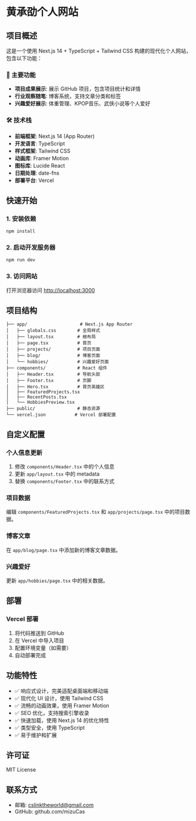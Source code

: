 # 黄承劭个人网站

## 项目概述

这是一个使用 Next.js 14 + TypeScript + Tailwind CSS 构建的现代化个人网站，包含以下功能：

### 🚀 主要功能
- **项目成果展示**: 展示 GitHub 项目，包含项目统计和详情
- **行业观察随笔**: 博客系统，支持文章分类和标签
- **兴趣爱好展示**: 体重管理、KPOP音乐、武侠小说等个人爱好

### 🛠️ 技术栈
- **前端框架**: Next.js 14 (App Router)
- **开发语言**: TypeScript
- **样式框架**: Tailwind CSS
- **动画库**: Framer Motion
- **图标库**: Lucide React
- **日期处理**: date-fns
- **部署平台**: Vercel

## 快速开始

### 1. 安装依赖
```bash
npm install
```

### 2. 启动开发服务器
```bash
npm run dev
```

### 3. 访问网站
打开浏览器访问 [http://localhost:3000](http://localhost:3000)

## 项目结构

```
├── app/                    # Next.js App Router
│   ├── globals.css        # 全局样式
│   ├── layout.tsx         # 根布局
│   ├── page.tsx           # 首页
│   ├── projects/          # 项目页面
│   ├── blog/              # 博客页面
│   └── hobbies/           # 兴趣爱好页面
├── components/            # React 组件
│   ├── Header.tsx         # 导航头部
│   ├── Footer.tsx         # 页脚
│   ├── Hero.tsx           # 首页英雄区
│   ├── FeaturedProjects.tsx
│   ├── RecentPosts.tsx
│   └── HobbiesPreview.tsx
├── public/                # 静态资源
└── vercel.json           # Vercel 部署配置
```

## 自定义配置

### 个人信息更新
1. 修改 `components/Header.tsx` 中的个人信息
2. 更新 `app/layout.tsx` 中的 metadata
3. 替换 `components/Footer.tsx` 中的联系方式

### 项目数据
编辑 `components/FeaturedProjects.tsx` 和 `app/projects/page.tsx` 中的项目数据。

### 博客文章
在 `app/blog/page.tsx` 中添加新的博客文章数据。

### 兴趣爱好
更新 `app/hobbies/page.tsx` 中的相关数据。

## 部署

### Vercel 部署
1. 将代码推送到 GitHub
2. 在 Vercel 中导入项目
3. 配置环境变量（如需要）
4. 自动部署完成

## 功能特性

- ✅ 响应式设计，完美适配桌面端和移动端
- ✅ 现代化 UI 设计，使用 Tailwind CSS
- ✅ 流畅的动画效果，使用 Framer Motion
- ✅ SEO 优化，支持搜索引擎收录
- ✅ 快速加载，使用 Next.js 14 的优化特性
- ✅ 类型安全，使用 TypeScript
- ✅ 易于维护和扩展

## 许可证

MIT License

## 联系方式

- 邮箱: cslinktheworld@gmail.com
- GitHub: github.com/mizuCas